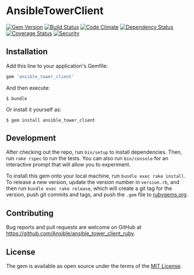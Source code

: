 # AnsibleTowerClient

[![Gem Version](https://badge.fury.io/rb/ansible_tower_client_ruby.svg)](http://badge.fury.io/rb/ansible_tower_client_ruby)
[![Build Status](https://travis-ci.org/Ansible/ansible_tower_client_ruby.svg)](https://travis-ci.org/Ansible/ansible_tower_client_ruby)
[![Code Climate](https://codeclimate.com/github/Ansible/ansible_tower_client_ruby/badges/gpa.svg)](https://codeclimate.com/github/Ansible/ansible_tower_client_ruby)
[![Dependency Status](https://gemnasium.com/Ansible/ansible_tower_client_ruby.svg)](https://gemnasium.com/Ansible/ansible_tower_client_ruby)
[![Coverage Status](http://img.shields.io/coveralls/Ansible/ansible_tower_client_ruby.svg)](https://coveralls.io/r/Ansible/ansible_tower_client_ruby)
[![Security](https://hakiri.io/github/Ansible/ansible_tower_client_ruby/master.svg)](https://hakiri.io/github/Ansible/ansible_tower_client_ruby/master)

## Installation

Add this line to your application's Gemfile:

```ruby
gem 'ansible_tower_client'
```

And then execute:

    $ bundle

Or install it yourself as:

    $ gem install ansible_tower_client

## Development

After checking out the repo, run `bin/setup` to install dependencies. Then, run `rake rspec` to run the tests. You can also run `bin/console` for an interactive prompt that will allow you to experiment.

To install this gem onto your local machine, run `bundle exec rake install`. To release a new version, update the version number in `version.rb`, and then run `bundle exec rake release`, which will create a git tag for the version, push git commits and tags, and push the `.gem` file to [rubygems.org](https://rubygems.org).

## Contributing

Bug reports and pull requests are welcome on GitHub at https://github.com/Ansible/ansible_tower_client_ruby.

## License

The gem is available as open source under the terms of the [MIT License](http://opensource.org/licenses/MIT).
